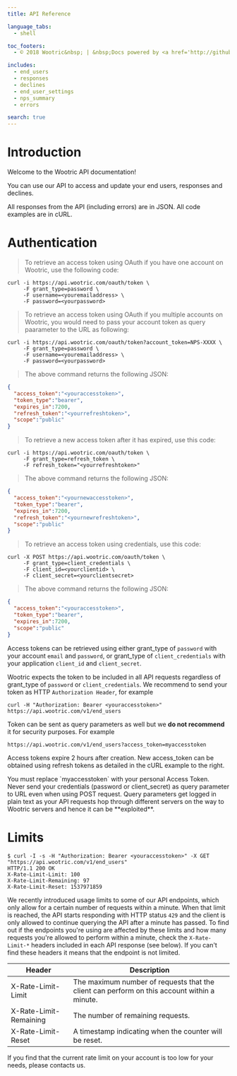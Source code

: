 ```yaml
---
title: API Reference

language_tabs:
  - shell

toc_footers:
  - © 2018 Wootric&nbsp; | &nbsp;Docs powered by <a href='http://github.com/tripit/slate'>Slate</a>

includes:
  - end_users
  - responses
  - declines
  - end_user_settings
  - nps_summary
  - errors

search: true
---
```


# Introduction

Welcome to the Wootric API documentation!

You can use our API to access and update your end users, responses and declines.

All responses from the API (including errors) are in JSON. All code examples are in cURL.

# Authentication
> To retrieve an access token using OAuth if you have one account on Wootric, use the following code:

```shell
curl -i https://api.wootric.com/oauth/token \
     -F grant_type=password \
     -F username=<youremailaddress> \
     -F password=<yourpassword>
```

> To retrieve an access token using OAuth if you multiple accounts on Wootric, you would need to pass your account token as query paarameter to the URL as following:

```shell
curl -i https://api.wootric.com/oauth/token?account_token=NPS-XXXX \
     -F grant_type=password \
     -F username=<youremailaddress> \
     -F password=<yourpassword>
```

> The above command returns the following JSON:

```json
{
  "access_token":"<youraccesstoken>",
  "token_type":"bearer",
  "expires_in":7200,
  "refresh_token":"<yourrefreshtoken>",
  "scope":"public"
}
```

> To retrieve a new access token after it has expired, use this code:

```shell
curl -i https://api.wootric.com/oauth/token \
     -F grant_type=refresh_token \
     -F refresh_token="<yourrefreshtoken>"
```

> The above command returns the following JSON:

```json
{
  "access_token":"<yournewaccesstoken>",
  "token_type":"bearer",
  "expires_in":7200,
  "refresh_token":"<yournewrefreshtoken>",
  "scope":"public"
}
```

> To retrieve an access token using credentials, use this code:

```shell
curl -X POST https://api.wootric.com/oauth/token \
     -F grant_type=client_credentials \
     -F client_id=<yourclientid> \
     -F client_secret=<yourclientsecret>
```

> The above command returns the following JSON:

```json
{
  "access_token":"<youraccesstoken>",
  "token_type":"bearer",
  "expires_in":7200,
  "scope":"public"
}
```

Access tokens can be retrieved using either grant_type of `password` with your account `email` and `password`, or grant_type of `client_credentials` with your application `client_id` and `client_secret`.

Wootric expects the  token to be included in all API requests regardless of grant_type of `password` or `client_credentials`. We recommend to send your token as HTTP `Authorization Header`, for example

`curl -H "Authorization: Bearer <youraccesstoken>" https://api.wootric.com/v1/end_users`

Token can be sent as query parameters as well but we **do not recommend** it for security purposes. For example

`https://api.wootric.com/v1/end_users?access_token=myaccesstoken`

Access tokens expire 2 hours after creation. New access_token can be obtained using refresh tokens as detailed in the cURL example to the right.

<aside class="notice">
You must replace `myaccesstoken` with your personal Access Token.
</aside>

<aside class="notice">
Never send your credentials (password or client_secret) as query parameter to URL even when using POST request. Query parameters get logged in plain text as your API requests hop through different servers on the way to Wootric servers and hence it can be **exploited**.
</aside>

# Limits

```shell
$ curl -I -s -H "Authorization: Bearer <youraccesstoken>" -X GET "https://api.wootric.com/v1/end_users"
HTTP/1.1 200 OK
X-Rate-Limit-Limit: 100
X-Rate-Limit-Remaining: 97
X-Rate-Limit-Reset: 1537971859
```

We recently introduced usage limits to some of our API endpoints, which only allow for a certain number of requests within a minute. When that limit is reached, the API starts responding with HTTP status `429` and the client is only allowed to continue querying the API after a minute has passed. To find out if the endpoints you're using are affected by these limits and how many requests you're allowed to perform within a minute, check the `X-Rate-Limit-*` headers included in each API response (see below). If you can't find these headers it means that the endpoint is not limited.

Header | Description
--------- | -------
X-Rate-Limit-Limit | The maximum number of requests that the client can perform on this account within a minute.
X-Rate-Limit-Remaining | The number of remaining requests.
X-Rate-Limit-Reset | A timestamp indicating when the counter will be reset.

<aside class="notice">
If you find that the current rate limit on your account is too low for your needs, please contacts us.
</aside>
